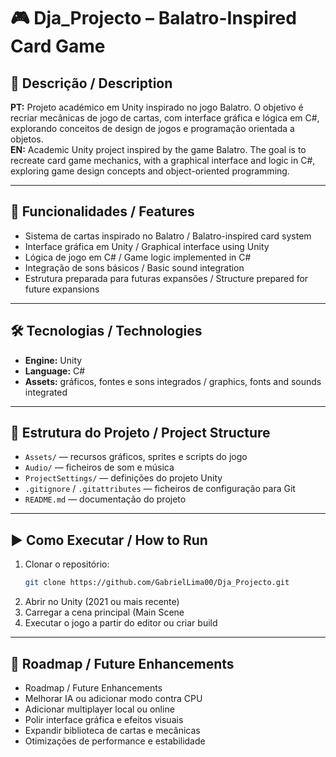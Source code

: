 # 🎮 Dja_Projecto – Balatro-Inspired Card Game

## 📖 Descrição / Description  
**PT:** Projeto académico em Unity inspirado no jogo Balatro. O objetivo é recriar mecânicas de jogo de cartas, com interface gráfica e lógica em C#, explorando conceitos de design de jogos e programação orientada a objetos.  
**EN:** Academic Unity project inspired by the game Balatro. The goal is to recreate card game mechanics, with a graphical interface and logic in C#, exploring game design concepts and object-oriented programming.

---

## 🚀 Funcionalidades / Features  
- Sistema de cartas inspirado no Balatro / Balatro-inspired card system  
- Interface gráfica em Unity / Graphical interface using Unity  
- Lógica de jogo em C# / Game logic implemented in C#  
- Integração de sons básicos / Basic sound integration  
- Estrutura preparada para futuras expansões / Structure prepared for future expansions  

---

## 🛠️ Tecnologias / Technologies  
- **Engine:** Unity  
- **Language:** C#  
- **Assets:** gráficos, fontes e sons integrados / graphics, fonts and sounds integrated  

---

## 📁 Estrutura do Projeto / Project Structure  
- `Assets/` — recursos gráficos, sprites e scripts do jogo  
- `Audio/` — ficheiros de som e música  
- `ProjectSettings/` — definições do projeto Unity  
- `.gitignore` / `.gitattributes` — ficheiros de configuração para Git  
- `README.md` — documentação do projeto  

---

## ▶️ Como Executar / How to Run  
1. Clonar o repositório:  
   ```bash
   git clone https://github.com/GabrielLima00/Dja_Projecto.git
2. Abrir no Unity (2021 ou mais recente)
3. Carregar a cena principal (Main Scene
4. Executar o jogo a partir do editor ou criar build

---


## 🧩 Roadmap / Future Enhancements
- Roadmap / Future Enhancements
- Melhorar IA ou adicionar modo contra CPU
- Adicionar multiplayer local ou online
- Polir interface gráfica e efeitos visuais
- Expandir biblioteca de cartas e mecânicas
- Otimizações de performance e estabilidade
 
